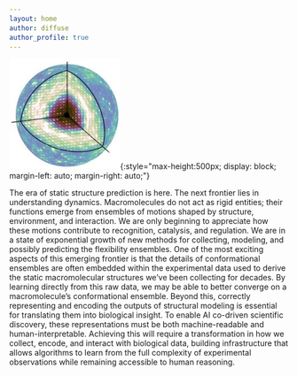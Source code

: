 ```yaml
---
layout: home
author: diffuse
author_profile: true
---
```



![diffUSE Project logo](/assets/images/main.jpg){:style="max-height:500px; display: block; margin-left: auto; margin-right: auto;"}

The era of static structure prediction is here.
The next frontier lies in understanding dynamics.
Macromolecules do not act as rigid entities; their functions emerge from ensembles of motions shaped by structure, environment, and interaction.
We are only beginning to appreciate how these motions contribute to recognition, catalysis, and regulation.
We are in a state of exponential growth of new methods for collecting, modeling, and possibly predicting the flexibility ensembles.
One of the most exciting aspects of this emerging frontier is that the details of conformational ensembles are often embedded within the experimental data used to derive the static macromolecular structures we’ve been collecting for decades.
By learning directly from this raw data, we may be able to better converge on a macromolecule’s conformational ensemble.
Beyond this, correctly representing and encoding the outputs of structural modeling is essential for translating them into biological insight.
To enable AI co-driven scientific discovery, these representations must be both machine-readable and human-interpretable.
Achieving this will require a transformation in how we collect, encode, and interact with biological data, building infrastructure that allows algorithms to learn from the full complexity of experimental observations while remaining accessible to human reasoning.
